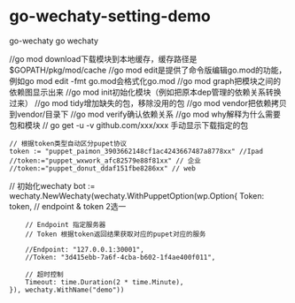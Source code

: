 # go-wechaty-setting-demo
go-wechaty go wechaty

//go mod download下载模块到本地缓存，缓存路径是$GOPATH/pkg/mod/cache
//go mod edit是提供了命令版编辑go.mod的功能，例如go mod edit -fmt go.mod会格式化go.mod
//go mod graph把模块之间的依赖图显示出来
//go mod init初始化模块（例如把原本dep管理的依赖关系转换过来）
//go mod tidy增加缺失的包，移除没用的包
//go mod vendor把依赖拷贝到vendor/目录下
//go mod verify确认依赖关系
//go mod why解释为什么需要包和模块
// go get -u -v github.com/xxx/xxx 手动显示下载指定的包

	// 根据token类型自动区分pupet协议
	token := "puppet_paimon_3903662148cf1ac4243667487a8778xx" //Ipad
	//token:="puppet_wxwork_afc82579e88f81xx" // 企业
	//token:="puppet_donut_ddaf151fbe8286xx" // web
  
  // 初始化wechaty
	bot := wechaty.NewWechaty(wechaty.WithPuppetOption(wp.Option{
		Token: token,
		// endpoint  & token 2选一

		// Endpoint 指定服务器
		// Token 根据token返回结果获取对应的pupet对应的服务

		//Endpoint: "127.0.0.1:30001",
		//Token: "3d415ebb-7a6f-4cba-b602-1f4ae400f011",

		// 超时控制
		Timeout: time.Duration(2 * time.Minute),
	}), wechaty.WithName("demo"))
  
  
